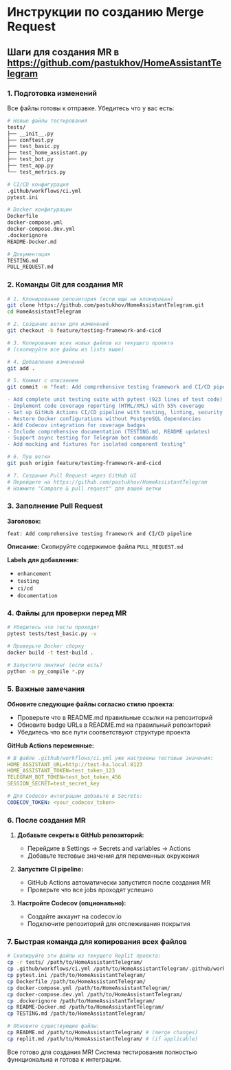# Инструкции по созданию Merge Request

## Шаги для создания MR в https://github.com/pastukhov/HomeAssistantTelegram

### 1. Подготовка изменений

Все файлы готовы к отправке. Убедитесь что у вас есть:

```bash
# Новые файлы тестирования
tests/
├── __init__.py
├── conftest.py
├── test_basic.py
├── test_home_assistant.py
├── test_bot.py
├── test_app.py
└── test_metrics.py

# CI/CD конфигурация
.github/workflows/ci.yml
pytest.ini

# Docker конфигурации
Dockerfile
docker-compose.yml
docker-compose.dev.yml
.dockerignore
README-Docker.md

# Документация
TESTING.md
PULL_REQUEST.md
```

### 2. Команды Git для создания MR

```bash
# 1. Клонирование репозитория (если еще не клонирован)
git clone https://github.com/pastukhov/HomeAssistantTelegram.git
cd HomeAssistantTelegram

# 2. Создание ветки для изменений
git checkout -b feature/testing-framework-and-cicd

# 3. Копирование всех новых файлов из текущего проекта
# (скопируйте все файлы из lists выше)

# 4. Добавление изменений
git add .

# 5. Коммит с описанием
git commit -m "feat: Add comprehensive testing framework and CI/CD pipeline

- Add complete unit testing suite with pytest (923 lines of test code)
- Implement code coverage reporting (HTML/XML) with 55% coverage
- Set up GitHub Actions CI/CD pipeline with testing, linting, security
- Restore Docker configurations without PostgreSQL dependencies
- Add Codecov integration for coverage badges
- Include comprehensive documentation (TESTING.md, README updates)
- Support async testing for Telegram bot commands
- Add mocking and fixtures for isolated component testing"

# 6. Пуш ветки
git push origin feature/testing-framework-and-cicd

# 7. Создание Pull Request через GitHub UI
# Перейдите на https://github.com/pastukhov/HomeAssistantTelegram
# Нажмите "Compare & pull request" для вашей ветки
```

### 3. Заполнение Pull Request

**Заголовок:**
```
feat: Add comprehensive testing framework and CI/CD pipeline
```

**Описание:** 
Скопируйте содержимое файла `PULL_REQUEST.md`

**Labels для добавления:**
- `enhancement`
- `testing`
- `ci/cd`
- `documentation`

### 4. Файлы для проверки перед MR

```bash
# Убедитесь что тесты проходят
pytest tests/test_basic.py -v

# Проверьте Docker сборку
docker build -t test-build .

# Запустите линтинг (если есть)
python -m py_compile *.py
```

### 5. Важные замечания

**Обновите следующие файлы согласно стилю проекта:**
- Проверьте что в README.md правильные ссылки на репозиторий
- Обновите badge URLs в README.md на правильный репозиторий
- Убедитесь что все пути соответствуют структуре проекта

**GitHub Actions переменные:**
```yaml
# В файле .github/workflows/ci.yml уже настроены тестовые значения:
HOME_ASSISTANT_URL=http://test-ha.local:8123
HOME_ASSISTANT_TOKEN=test_token_123
TELEGRAM_BOT_TOKEN=test_bot_token_456
SESSION_SECRET=test_secret_key

# Для Codecov интеграции добавьте в Secrets:
CODECOV_TOKEN: <your_codecov_token>
```

### 6. После создания MR

1. **Добавьте секреты в GitHub репозиторий:**
   - Перейдите в Settings → Secrets and variables → Actions
   - Добавьте тестовые значения для переменных окружения

2. **Запустите CI pipeline:**
   - GitHub Actions автоматически запустится после создания MR
   - Проверьте что все jobs проходят успешно

3. **Настройте Codecov (опционально):**
   - Создайте аккаунт на codecov.io
   - Подключите репозиторий для отслеживания покрытия

### 7. Быстрая команда для копирования всех файлов

```bash
# Скопируйте эти файлы из текущего Replit проекта:
cp -r tests/ /path/to/HomeAssistantTelegram/
cp .github/workflows/ci.yml /path/to/HomeAssistantTelegram/.github/workflows/
cp pytest.ini /path/to/HomeAssistantTelegram/
cp Dockerfile /path/to/HomeAssistantTelegram/
cp docker-compose.yml /path/to/HomeAssistantTelegram/
cp docker-compose.dev.yml /path/to/HomeAssistantTelegram/
cp .dockerignore /path/to/HomeAssistantTelegram/
cp README-Docker.md /path/to/HomeAssistantTelegram/
cp TESTING.md /path/to/HomeAssistantTelegram/

# Обновите существующие файлы:
cp README.md /path/to/HomeAssistantTelegram/ # (merge changes)
cp replit.md /path/to/HomeAssistantTelegram/ # (if applicable)
```

Все готово для создания MR! Система тестирования полностью функциональна и готова к интеграции.